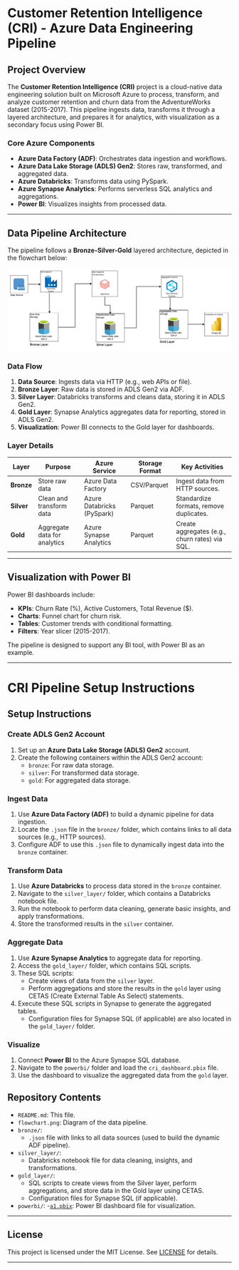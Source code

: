 # Customer Retention Intelligence (CRI) - Azure Data Engineering Pipeline

## Project Overview
The **Customer Retention Intelligence (CRI)** project is a cloud-native data engineering solution built on Microsoft Azure to process, transform, and analyze customer retention and churn data from the AdventureWorks dataset (2015-2017). This pipeline ingests data, transforms it through a layered architecture, and prepares it for analytics, with visualization as a secondary focus using Power BI.

### Core Azure Components
- **Azure Data Factory (ADF)**: Orchestrates data ingestion and workflows.
- **Azure Data Lake Storage (ADLS) Gen2**: Stores raw, transformed, and aggregated data.
- **Azure Databricks**: Transforms data using PySpark.
- **Azure Synapse Analytics**: Performs serverless SQL analytics and aggregations.
- **Power BI**: Visualizes insights from processed data.

---

## Data Pipeline Architecture
The pipeline follows a **Bronze-Silver-Gold** layered architecture, depicted in the flowchart below:

![Data Architecture Flowchart](https://github.com/rjuzair/CPI-Azure-Data-Pipeline/blob/main/Data%20pipeline%20diagram.png)

### Data Flow
1. **Data Source**: Ingests data via HTTP (e.g., web APIs or file).
2. **Bronze Layer**: Raw data is stored in ADLS Gen2 via ADF.
3. **Silver Layer**: Databricks transforms and cleans data, storing it in ADLS Gen2.
4. **Gold Layer**: Synapse Analytics aggregates data for reporting, stored in ADLS Gen2.
5. **Visualization**: Power BI connects to the Gold layer for dashboards.

### Layer Details
| **Layer**       | **Purpose**                        | **Azure Service**         | **Storage Format** | **Key Activities**                              |
|-----------------|------------------------------------|---------------------------|--------------------|------------------------------------------------|
| **Bronze**      | Store raw data                     | Azure Data Factory        | CSV/Parquet        | Ingest data from HTTP sources.                 |
| **Silver**      | Clean and transform data           | Azure Databricks (PySpark)| Parquet            | Standardize formats, remove duplicates.        |
| **Gold**        | Aggregate data for analytics       | Azure Synapse Analytics   | Parquet            | Create aggregates (e.g., churn rates) via SQL. |

---

## Visualization with Power BI
Power BI dashboards include:
- **KPIs**: Churn Rate (%), Active Customers, Total Revenue ($).
- **Charts**: Funnel chart for churn risk.
- **Tables**: Customer trends with conditional formatting.
- **Filters**: Year slicer (2015-2017).

The pipeline is designed to support any BI tool, with Power BI as an example.

---

# CRI Pipeline Setup Instructions

## Setup Instructions

### Create ADLS Gen2 Account
1. Set up an **Azure Data Lake Storage (ADLS) Gen2** account.
2. Create the following containers within the ADLS Gen2 account:
   - `bronze`: For raw data storage.
   - `silver`: For transformed data storage.
   - `gold`: For aggregated data storage.

### Ingest Data
1. Use **Azure Data Factory (ADF)** to build a dynamic pipeline for data ingestion.
2. Locate the `.json` file in the `bronze/` folder, which contains links to all data sources (e.g., HTTP sources).
3. Configure ADF to use this `.json` file to dynamically ingest data into the `bronze` container.

### Transform Data
1. Use **Azure Databricks** to process data stored in the `bronze` container.
2. Navigate to the `silver_layer/` folder, which contains a Databricks notebook file.
3. Run the notebook to perform data cleaning, generate basic insights, and apply transformations.
4. Store the transformed results in the `silver` container.

### Aggregate Data
1. Use **Azure Synapse Analytics** to aggregate data for reporting.
2. Access the `gold_layer/` folder, which contains SQL scripts.
3. These SQL scripts:
   - Create views of data from the `silver` layer.
   - Perform aggregations and store the results in the `gold` layer using CETAS (Create External Table As Select) statements.
4. Execute these SQL scripts in Synapse to generate the aggregated tables.
   - Configuration files for Synapse SQL (if applicable) are also located in the `gold_layer/` folder.

### Visualize
1. Connect **Power BI** to the Azure Synapse SQL database.
2. Navigate to the `powerbi/` folder and load the `cri_dashboard.pbix` file.
3. Use the dashboard to visualize the aggregated data from the `gold` layer.

## Repository Contents
- `README.md`: This file.
- `flowchart.png`: Diagram of the data pipeline.
- `bronze/`:
  - `.json` file with links to all data sources (used to build the dynamic ADF pipeline).
- `silver_layer/`:
  - Databricks notebook file for data cleaning, insights, and transformations.
- `gold_layer/`:
  - SQL scripts to create views from the Silver layer, perform aggregations, and store data in the Gold layer using CETAS.
  - Configuration files for Synapse SQL (if applicable).
- `powerbi/`:
  -[`a1.pbix`](https://app.powerbi.com/view?r=eyJrIjoiODM0MjU5MjktNzYyZC00YTdhLThjNmEtNTYzMzhkMmE4Y2NhIiwidCI6IjkxM2YxOGVjLTdmMjYtNGM1Zi1hODE2LTc4NGZlOWE1OGVkZCIsImMiOjh9): Power BI dashboard file for visualization.

---

## License
This project is licensed under the MIT License. See [LICENSE](LICENSE) for details.

---
